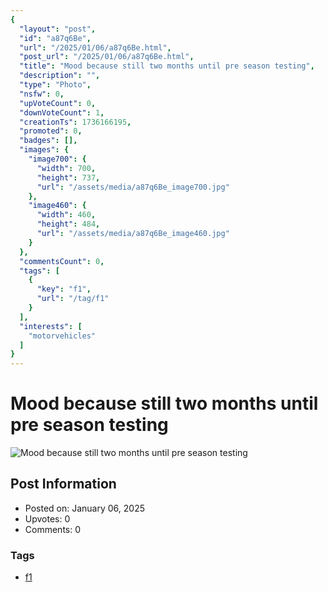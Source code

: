 ```yaml
---
{
  "layout": "post",
  "id": "a87q6Be",
  "url": "/2025/01/06/a87q6Be.html",
  "post_url": "/2025/01/06/a87q6Be.html",
  "title": "Mood because still two months until pre season testing",
  "description": "",
  "type": "Photo",
  "nsfw": 0,
  "upVoteCount": 0,
  "downVoteCount": 1,
  "creationTs": 1736166195,
  "promoted": 0,
  "badges": [],
  "images": {
    "image700": {
      "width": 700,
      "height": 737,
      "url": "/assets/media/a87q6Be_image700.jpg"
    },
    "image460": {
      "width": 460,
      "height": 484,
      "url": "/assets/media/a87q6Be_image460.jpg"
    }
  },
  "commentsCount": 0,
  "tags": [
    {
      "key": "f1",
      "url": "/tag/f1"
    }
  ],
  "interests": [
    "motorvehicles"
  ]
}
---
```


# Mood because still two months until pre season testing

![Mood because still two months until pre season testing](/assets/media/a87q6Be_image700.jpg)

## Post Information

- Posted on: January 06, 2025
- Upvotes: 0
- Comments: 0

### Tags

- [f1](/tag/f1)
